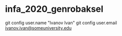 # infa_2020_genrobaksel
git config user.name "Ivanov Ivan"
git config user.email ivanov.ivan@someuniversity.edu
